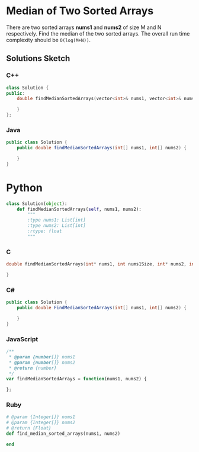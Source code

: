 # Median of Two Sorted Arrays

There are two sorted arrays **nums1** and **nums2** of size M and N respectively. Find the median of the two sorted arrays. The overall run time complexity should be `O(log(M+N))`.

## Solutions Sketch

### C++
```C++
class Solution {
public:
    double findMedianSortedArrays(vector<int>& nums1, vector<int>& nums2) {

    }
};
```

### Java
```Java
public class Solution {
    public double findMedianSortedArrays(int[] nums1, int[] nums2) {

    }
}
```

# Python
```Python
class Solution(object):
    def findMedianSortedArrays(self, nums1, nums2):
        """
        :type nums1: List[int]
        :type nums2: List[int]
        :rtype: float
        """
```

### C
```C
double findMedianSortedArrays(int* nums1, int nums1Size, int* nums2, int nums2Size) {

}
```

### C# 
```C#
public class Solution {
    public double FindMedianSortedArrays(int[] nums1, int[] nums2) {

    }
}
```

### JavaScript
```JavaScript
/**
 * @param {number[]} nums1
 * @param {number[]} nums2
 * @return {number}
 */
var findMedianSortedArrays = function(nums1, nums2) {

};
```

### Ruby
```Ruby
# @param {Integer[]} nums1
# @param {Integer[]} nums2
# @return {Float}
def find_median_sorted_arrays(nums1, nums2)

end
```